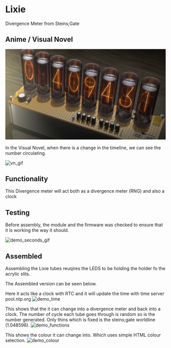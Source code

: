 # Lixie

Divergence Meter from Steins;Gate 

## Anime / Visual Novel

![anime_sc](./resources/divergence_meter.png)

In the Visual Novel, when there is a change in the timeline, we can see the number circulating.

![vn_gif](./resources/DivergenceSG.gif)

## Functionality 

This Divergence meter will act both as a divergence meter (RNG) and also a clock 

## Testing

Before assembly, the module and the firmware was checked to ensure that it is working the way it should.

![demo_seconds_gif](./resources/demo_seconds.gif)

## Assembled
Assembling the Lixie tubes reuqires the LEDS to be holding the holder fo the acrylic slits.

The Assembled version can be seen below.

Here it acts like a clock with RTC and it will update the time with time server pool.ntp.org
![demo_time](./resources/demo_time.gif)

This shows that the it can change into a divergence meter and back into a clock. The number of cycle each tube goes through is random so is the number generated. Only thins which is fixed is the steins;gate worldline (1.048596).
![demo_functions](./resources/demo_functions.gif)

This shows the colour it can change into. Which uses simple HTML colour selection.
![demo_colour](./resources/demo_colour.gif)
